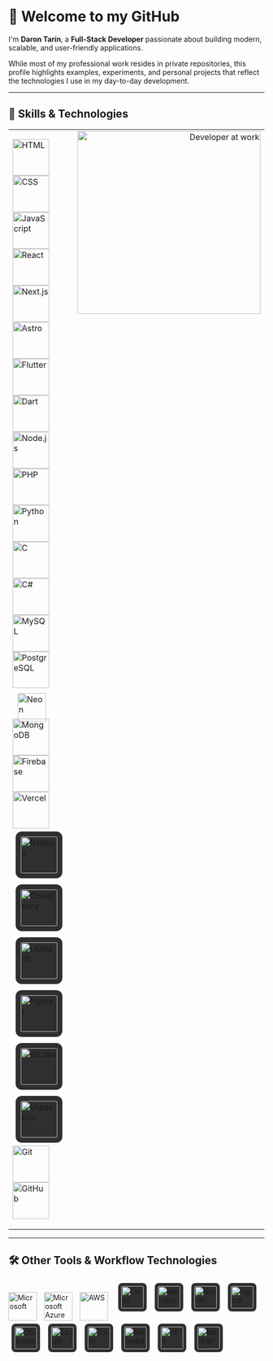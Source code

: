 # 👋 Welcome to my GitHub

I'm **Daron Tarín**, a **Full-Stack Developer** passionate about building modern, scalable, and user-friendly applications.

While most of my professional work resides in private repositories, this profile highlights examples, experiments, and personal projects that reflect the technologies I use in my day-to-day development.

---

## 🔧 Skills & Technologies

<table>
  <tr>
    <td valign="top" width="70%">

<p>
  <img src="https://skillicons.dev/icons?i=html" alt="HTML" width="72" />
  <img src="https://skillicons.dev/icons?i=css" alt="CSS" width="72" />
  <img src="https://skillicons.dev/icons?i=js" alt="JavaScript" width="72" />
  <img src="https://skillicons.dev/icons?i=react" alt="React" width="72" />
  <img src="https://skillicons.dev/icons?i=nextjs" alt="Next.js" width="72" />
  <img src="https://skillicons.dev/icons?i=astro" alt="Astro" width="72" />
  <img src="https://skillicons.dev/icons?i=flutter" alt="Flutter" width="72" />
  <img src="https://skillicons.dev/icons?i=dart" alt="Dart" width="72" />
  <br/>

  <img src="https://skillicons.dev/icons?i=nodejs" alt="Node.js" width="72" />
  <img src="https://skillicons.dev/icons?i=php" alt="PHP" width="72" />
  <img src="https://skillicons.dev/icons?i=python" alt="Python" width="72" />
  <img src="https://skillicons.dev/icons?i=c" alt="C" width="72" />
  <img src="https://skillicons.dev/icons?i=cs" alt="C#" width="72" />
  <br/>

  <img src="https://skillicons.dev/icons?i=mysql" alt="MySQL" width="72" />
  <img src="https://skillicons.dev/icons?i=postgres" alt="PostgreSQL" width="72" />
  <img src="https://neon.com/brand/neon-logo-light-color.svg" alt="Neon" height="56" style="margin:10px 10px -6px 10px;" />
  <img src="https://skillicons.dev/icons?i=mongodb" alt="MongoDB" width="72" />

  <img src="https://skillicons.dev/icons?i=firebase" alt="Firebase" width="72" />
  <img src="https://skillicons.dev/icons?i=vercel" alt="Vercel" width="72" />
  <img src="https://cdn.simpleicons.org/railway/ffffff" alt="Railway" width="72" style="background:#2f2f2f;border-radius:12px;padding:10px;margin:6px;" />
  <img src="https://cdn.simpleicons.org/cloudinary/3448C5" alt="Cloudinary" width="72" style="background:#2f2f2f;border-radius:12px;padding:10px;margin:6px;" />
  <img src="https://cdn.simpleicons.org/upstash/02C39A" alt="Upstash" width="72" style="background:#2f2f2f;border-radius:12px;padding:10px;margin:6px;" />
  <img src="https://cdn.simpleicons.org/pusher/300D4F" alt="Pusher" width="72" style="background:#2f2f2f;border-radius:12px;padding:10px;margin:6px;" />
  <img src="https://cdn.simpleicons.org/v0/000000" alt="v0.dev" width="72" style="background:#2f2f2f;border-radius:12px;padding:10px;margin:6px;" />
  <img src="https://cdn.simpleicons.org/shadcnui/ffffff" alt="shadcn/ui" width="72" style="background:#2f2f2f;border-radius:12px;padding:10px;margin:6px;" />
  <img src="https://skillicons.dev/icons?i=git" alt="Git" width="72" />
  <img src="https://skillicons.dev/icons?i=github" alt="GitHub" width="72" />
</p>
    </td>
    <td valign="top" width="30%" align="right">
      <img src="https://giffiles.alphacoders.com/216/216593.gif" width="360" alt="Developer at work" />
    </td>
  </tr>
</table>


---

## 🛠️ Other Tools & Workflow Technologies

<p>
  <img src="https://www.vectorlogo.zone/logos/microsoft/microsoft-icon.svg" alt="Microsoft" width="56" style="vertical-align:middle;margin-right:10px;" />
  <img src="https://www.vectorlogo.zone/logos/microsoft_azure/microsoft_azure-icon.svg" alt="Microsoft Azure (Entra/Tenant)" width="56" style="vertical-align:middle;margin-right:10px;" />
  <img src="https://www.vectorlogo.zone/logos/amazon_aws/amazon_aws-icon.svg" alt="AWS" width="56" style="vertical-align:middle;margin-right:10px;" />

  <img src="https://cdn.simpleicons.org/linux/FFFFFF" alt="Linux" width="44" style="background:#2f2f2f;border-radius:8px;padding:6px;margin:6px;" />
  <img src="https://cdn.simpleicons.org/manjaro/34BE5B" alt="Manjaro" width="44" style="background:#2f2f2f;border-radius:8px;padding:6px;margin:6px;" />
  <img src="https://cdn.simpleicons.org/notion/ffffff" alt="Notion" width="44" style="background:#2f2f2f;border-radius:8px;padding:6px;margin:6px;" />
  <img src="https://cdn.simpleicons.org/figma/F24E1E" alt="Figma" width="44" style="background:#2f2f2f;border-radius:8px;padding:6px;margin:6px;" />
  <img src="https://cdn.simpleicons.org/obsidian/7C3AED" alt="Obsidian" width="44" style="background:#2f2f2f;border-radius:8px;padding:6px;margin:6px;" />
  <img src="https://cdn.simpleicons.org/zoom/0B5CFF" alt="Zoom" width="44" style="background:#2f2f2f;border-radius:8px;padding:6px;margin:6px;" />
  <img src="https://cdn.simpleicons.org/trello/0052CC" alt="Trello" width="44" style="background:#2f2f2f;border-radius:8px;padding:6px;margin:6px;" />
  <img src="https://cdn.simpleicons.org/mermaid/1ABC9C" alt="Mermaid" width="44" style="background:#2f2f2f;border-radius:8px;padding:6px;margin:6px;" />
  <img src="https://cdn.simpleicons.org/n8n/E36D6D" alt="n8n" width="44" style="background:#2f2f2f;border-radius:8px;padding:6px;margin:6px;" />
  <img src="https://cdn.simpleicons.org/markdown/ffffff" alt="Markdown" width="44" style="background:#2f2f2f;border-radius:8px;padding:6px;margin:6px;" />
</p>
